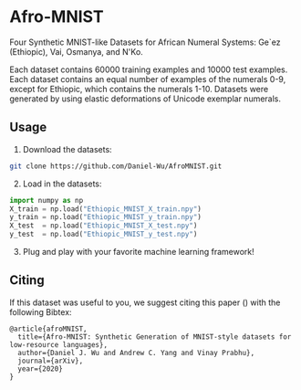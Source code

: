 # Afro-MNIST
Four Synthetic MNIST-like Datasets for African Numeral Systems: Ge`ez (Ethiopic), Vai, Osmanya, and N'Ko. 

Each dataset contains 60000 training examples and 10000 test examples. Each dataset contains an equal number of examples of the numerals 0-9, except for Ethiopic, which contains the numerals 1-10. Datasets were generated by using elastic deformations of Unicode exemplar numerals.

## Usage

1. Download the datasets:
```bash
git clone https://github.com/Daniel-Wu/AfroMNIST.git
```

2. Load in the datasets:
```python
import numpy as np
X_train = np.load("Ethiopic_MNIST_X_train.npy")
y_train = np.load("Ethiopic_MNIST_y_train.npy")
X_test  = np.load("Ethiopic_MNIST_X_test.npy")
y_test  = np.load("Ethiopic_MNIST_y_test.npy")
```

3. Plug and play with your favorite machine learning framework!


## Citing
If this dataset was useful to you, we suggest citing this paper () with the following Bibtex:
```
@article{afroMNIST,
  title={Afro-MNIST: Synthetic Generation of MNIST-style datasets for low-resource languages},
  author={Daniel J. Wu and Andrew C. Yang and Vinay Prabhu},
  journal={arXiv},
  year={2020}
}
```
